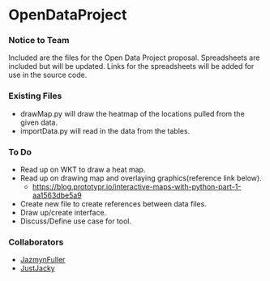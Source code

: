 # OpenDataProject

### Notice to Team
Included are the files for the Open Data Project proposal. 
Spreadsheets are included but will be updated. Links for the spreadsheets will be added for use in the source code.


### Existing Files
- drawMap.py will draw the heatmap of the locations pulled from the given data.
- importData.py will read in the data from the tables.

### To Do
- Read up on WKT to draw a heat map.
- Read up on drawing map and overlaying graphics(reference link below).
    - https://blog.prototypr.io/interactive-maps-with-python-part-1-aa1563dbe5a9
- Create new file to create references between data files.
- Draw up/create interface.
- Discuss/Define use case for tool.

### Collaborators
- [JazmynFuller](https://github.com/JazmynFuller)
- [JustJacky](https://github.com/JustJacky) 
